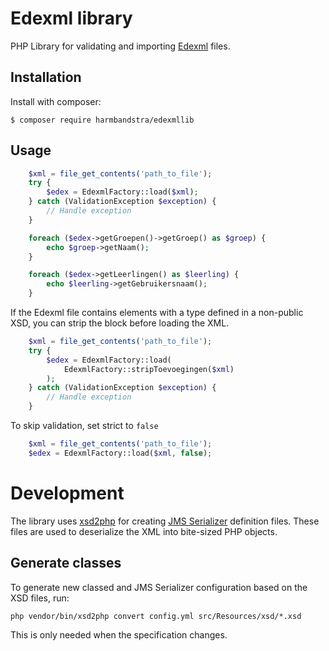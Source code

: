 # Edexml library

PHP Library for validating and importing [Edexml](https://www.edustandaard.nl/standaarden/afspraken/afspraak/edexml/2.0/) files.

## Installation

Install with composer:

`$ composer require harmbandstra/edexmllib`

## Usage

```php
    $xml = file_get_contents('path_to_file');
    try {
        $edex = EdexmlFactory::load($xml);
    } catch (ValidationException $exception) {
        // Handle exception
    }

    foreach ($edex->getGroepen()->getGroep() as $groep) {
        echo $groep->getNaam();
    }

    foreach ($edex->getLeerlingen() as $leerling) {
        echo $leerling->getGebruikersnaam();
    }
```

If the Edexml file contains <blok> elements with a type defined in a non-public XSD, you can strip the <toevoegingen>
block before loading the XML.

```php
    $xml = file_get_contents('path_to_file');
    try {
        $edex = EdexmlFactory::load(
            EdexmlFactory::stripToevoegingen($xml)
        );
    } catch (ValidationException $exception) {
        // Handle exception
    }

```

To skip validation, set strict to `false`

```php
    $xml = file_get_contents('path_to_file');
    $edex = EdexmlFactory::load($xml, false);
```

# Development

The library uses [xsd2php](https://github.com/goetas-webservices/xsd2php) for creating [JMS Serializer](http://jmsyst.com/libs/serializer) definition files. These files are used to deserialize the XML into bite-sized PHP objects.

## Generate classes

To generate new classed and JMS Serializer configuration based on the XSD files, run: 

`php vendor/bin/xsd2php convert config.yml src/Resources/xsd/*.xsd`

This is only needed when the specification changes.
